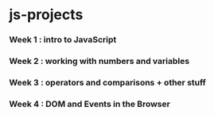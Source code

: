 # js-projects
### Week 1 : intro to JavaScript
### Week 2 : working with numbers and variables
### Week 3 : operators and comparisons + other stuff
### Week 4 : DOM and Events in the **Browser**
